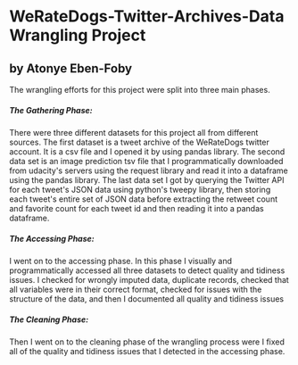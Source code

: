 # WeRateDogs-Twitter-Archives-Data Wrangling Project
## by Atonye Eben-Foby

The wrangling efforts for this project were split into three main phases.

##### The Gathering Phase: 
There were three different datasets for this project all from different sources. The first dataset is a tweet archive of the WeRateDogs twitter account. It is a csv file and I opened it by using pandas library. The second data set is an image prediction tsv file that I programmatically downloaded from udacity's servers using the request library and read it into a dataframe using the pandas library. The last data set I got by querying the Twitter API for each tweet's JSON data using python's tweepy library, then storing each tweet's entire set of JSON data before extracting the retweet count and favorite count for each tweet id and then reading it into a pandas dataframe.

##### The Accessing Phase: 
I went on to the accessing phase. In this phase I visually and programmatically accessed all three datasets to detect quality and tidiness issues. I checked for wrongly imputed data, duplicate records, checked that all variables were in their correct format, checked for issues with the structure of the data, and then I documented all quality and tidiness issues

##### The Cleaning Phase: 
Then I went on to the cleaning phase of the wrangling process were I fixed all of the quality and tidiness issues that I detected in the accessing phase.
